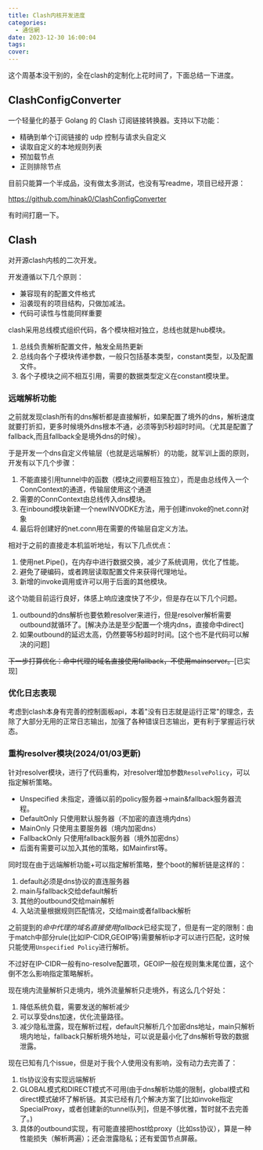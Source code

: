 ```yaml
---
title: Clash内核开发进度
categories:
  - 通信網
date: 2023-12-30 16:00:04
tags:
cover:
---
```


这个周基本没干别的，全在clash的定制化上花时间了，下面总结一下进度。

## ClashConfigConverter

一个轻量化的基于 Golang 的 Clash 订阅链接转换器。支持以下功能：

- 精确到单个订阅链接的 udp 控制与请求头自定义
- 读取自定义的本地规则列表
- 预加载节点
- 正则排除节点

目前只能算一个半成品，没有做太多测试，也没有写readme，项目已经开源：

https://github.com/hinak0/ClashConfigConverter

有时间打磨一下。

## Clash

对开源clash内核的二次开发。

开发遵循以下几个原则：

- 兼容现有的配置文件格式
- 沿袭现有的项目结构，只做加减法。
- 代码可读性与性能同样重要

clash采用总线模式组织代码，各个模块相对独立，总线也就是hub模块。

1. 总线负责解析配置文件，触发全局热更新
2. 总线向各个子模块传递参数，一般只包括基本类型，constant类型，以及配置文件。
3. 各个子模块之间不相互引用，需要的数据类型定义在constant模块里。

### 远端解析功能

之前就发现clash所有的dns解析都是直接解析，如果配置了境外的dns，解析速度就要打折扣，更多时候境外dns根本不通，必须等到5秒超时时间。（尤其是配置了fallback,而且fallback全是境外dns的时候）。

于是开发一个dns自定义传输层（也就是远端解析）的功能，就军训上面的原则，开发有以下几个步骤：

1. 不能直接引用tunnel中的函数（模块之间要相互独立），而是由总线传入一个ConnContext的通道，传输层使用这个通道
2. 需要的ConnContext由总线传入dns模块。
3. 在inbound模块新建一个newINVODKE方法，用于创建invoke的net.conn对象
4. 最后将创建好的net.conn用在需要的传输层自定义方法。

相对于之前的直接走本机监听地址，有以下几点优点：

1. 使用net.Pipe()，在内存中进行数据交换，减少了系统调用，优化了性能。
2. 避免了硬编码，或者跨层读取配置文件来获得代理地址。
3. 新增的invoke调用或许可以用于后面的其他模块。

这个功能目前运行良好，体感上响应速度快了不少，但是存在以下几个问题。

1. outbound的dns解析也要依赖resolver来进行，但是resolver解析需要outbound就循环了。[解决办法是至少配置一个境内dns，直接命中direct]
2. 如果outbound的延迟太高，仍然要等5秒超时时间。[这个也不是代码可以解决的问题]

~~下一步打算优化：命中代理的域名直接使用fallback，不使用mainserver。~~[已实现]

### 优化日志表现

考虑到clash本身有完善的控制面板api，本着"没有日志就是运行正常"的理念，去除了大部分无用的正常日志输出，加强了各种错误日志输出，更有利于掌握运行状态。

### 重构resolver模块(2024/01/03更新)

针对resolver模块，进行了代码重构，对resolver增加参数`ResolvePolicy`，可以指定解析策略。

- Unspecified 未指定，遵循以前的policy服务器->main&fallback服务器流程。
- DefaultOnly 只使用默认服务器（不加密的直连境内dns）
- MainOnly 只使用主要服务器（境内加密dns）
- FallbackOnly 只使用fallback服务器（境外加密dns）
- 后面有需要可以加入其他的策略，如Mainfirst等。

同时现在由于远端解析功能+可以指定解析策略，整个boot的解析链是这样的：

1. default必须是dns协议的直连服务器
2. main与fallback交给default解析
3. 其他的outbound交给main解析
4. 入站流量根据规则匹配情况，交给main或者fallback解析

之前提到的*命中代理的域名直接使用fallback*已经实现了，但是有一定的限制：由于match中部分rule(比如IP-CIDR,GEOIP等)需要解析ip才可以进行匹配，这时候只能使用`Unspecified Policy`进行解析。

不过好在IP-CIDR一般有no-resolve配置项，GEOIP一般在规则集末尾位置，这个倒不怎么影响指定策略解析。

现在境内流量解析只走境内，境外流量解析只走境外，有这么几个好处：

1. 降低系统负载，需要发送的解析减少
2. 可以享受dns加速，优化流量路径。
3. 减少隐私泄露，现在解析过程，default只解析几个加密dns地址，main只解析境内地址，fallback只解析境外地址，可以说是最小化了dns解析导致的数据泄露。

现在已知有几个issue，但是对于我个人使用没有影响，没有动力去完善了：

1. tls协议没有实现远端解析
2. GLOBAL模式和DIRECT模式不可用(由于dns解析功能的限制，global模式和direct模式破坏了解析链。其实已经有几个解决方案了[比如invoke指定SpecialProxy，或者创建新的tunnel队列]，但是不够优雅，暂时就不去完善了。)
3. 具体的outbound实现，有可能直接把host给proxy（比如ss协议），算是一种性能损失（解析两遍）；还会泄露隐私；还有爱国节点屏蔽。
